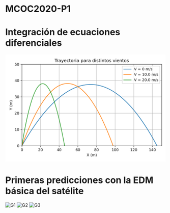 # MCOC2020-P1
# Integración de ecuaciones diferenciales
![Entrega1](https://raw.githubusercontent.com/jtcastellani/MCOC2020-P1/master/Entrega%201/Entrega_1.png)
# Primeras predicciones con la EDM básica del satélite
![G1](https://raw.githubusercontent.com/jtcastellani/MCOC2020-P1/master/Entrega%200/Grafico1.png) 
![G2](https://raw.githubusercontent.com/jtcastellani/MCOC2020-P1/master/Entrega%200/Grafico2.png) 
![G3](https://raw.githubusercontent.com/jtcastellani/MCOC2020-P1/master/Entrega%200/Grafico3.png) 
